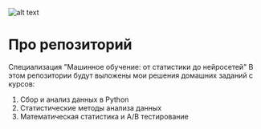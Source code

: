 ![alt text](https://raw.githubusercontent.com/FUlyankin/matstat_coursera/main/week01_intro/logo.png)
# Про репозиторий
Специализация "Машинное обучение: от статистики до нейросетей"
В этом репозитории будут выложены мои решения домашних заданий с курсов:
1. Сбор и анализ данных в Python
2. Статистические методы анализа данных
3. Математическая статистика и A/B тестирование
